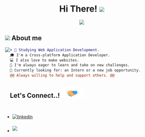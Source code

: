<!-- Welcome -->
<h1 align="center"><b>Hi There! </b><img src="https://media.giphy.com/media/hvRJCLFzcasrR4ia7z/giphy.gif" width="35"></h1>

<!-- Typing effect -->
<p align="center">
	<img src="https://readme-typing-svg.herokuapp.com?font=Architects+Daughter&color=7641BF&size=25&center=true&size=30%22&lines=Welcome+to+my+GitHub+page!;Software+developer;Freelance+Web+Designer;Always+learning!"/>
</p>

<!-- About me -->
## <picture><img src = "https://github.com/7oSkaaa/7oSkaaa/blob/main/Images/about_me.gif?raw=true" width = 50px></picture> About me

<!-- GIF -->
<img align="left" height="150" src="https://i.giphy.com/media/v1.Y2lkPTc5MGI3NjExaTM1aHlncmh6c2w2ZXF1dnFobzJrN21sbm40OG9xcmUxZThzNHExNiZlcD12MV9pbnRlcm5hbF9naWZfYnlfaWQmY3Q9Zw/AO5qaphTxRnyw/giphy.gif"/>

<!-- Description -->
```diff
+ 📝 Studying Web Application Development.
🎓 I'm a Cross-platform Application Developer.
💻 I also love to make websites.
🚀 I'm always eager to learn and take on new challenges.
🌟 Currently looking for: an Intern or a new job opportunity.
@@ Always willing to help and support others. @@
```

## <b> Let's Connect..!</b><img src="https://github.com/0xAbdulKhalid/0xAbdulKhalid/raw/main/assets/mdImages/handshake.gif" width ="80">
<br>
<div align='left'>

<ul>

<li>
<a href="https://www.linkedin.com/in/iv%C3%A1nparra/" target="_blank">
<img src="https://img.shields.io/badge/linkedin  -%2300acee.svg?color=405DE6&style=for-the-badge&logo=linkedin&logoColor=white" alt=linkedin style="margin-bottom: 5px;"/>
</a>
</li>

<br>

<li>
<a href="mailto:iparigl784@gmail.com" target="_blank">
<img src="https://img.shields.io/badge/gmail  -%23EA4335.svg?style=for-the-badge&logo=gmail&logoColor=white" t=mail style="margin-bottom: 5px;" />
</a>
</li>
	
</ul>
</div>
